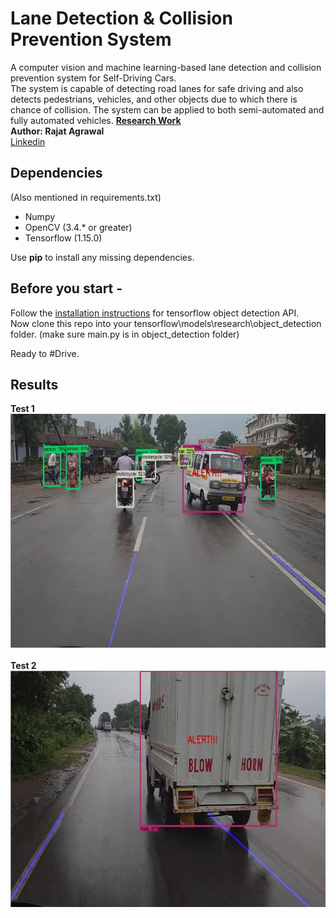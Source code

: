 # Lane Detection & Collision Prevention System
A computer vision and machine learning-based lane detection and collision prevention system for Self-Driving Cars.<br>
The system is capable of detecting road lanes for safe driving and also detects pedestrians, vehicles, and other objects due to which there is chance of collision. The system can be applied to both semi-automated and fully automated vehicles. [<b>Research Work</b>](https://doi.org/10.1007/978-981-15-4029-5_5)<br>
<b>Author: Rajat Agrawal</b><br>
[Linkedin](https://www.linkedin.com/in/rajatvisitme/)<br>
<h2>Dependencies</h2> (Also mentioned in requirements.txt)
<ul>
  <li>Numpy</li>
  <li>OpenCV (3.4.* or greater)</li>
  <li>Tensorflow (1.15.0)</li>
</ul>

  Use <b>pip</b> to install any missing dependencies.
## Before you start -
Follow the [installation instructions](https://github.com/tensorflow/models/blob/master/research/object_detection/g3doc/installation.md) for tensorflow object detection API.<br>
Now clone this repo into your tensorflow\models\research\object_detection folder. (make sure main.py is in object_detection folder)<br>

Ready to #Drive.

## Results
<b>Test 1</b><br>
![alt text](https://github.com/rajatvisitme/ldcps/blob/master/results/result1.jpg
)
<br><br>
<b>Test 2</b><br>
![alt text](https://github.com/rajatvisitme/ldcps/blob/master/results/result2.jpg
)
